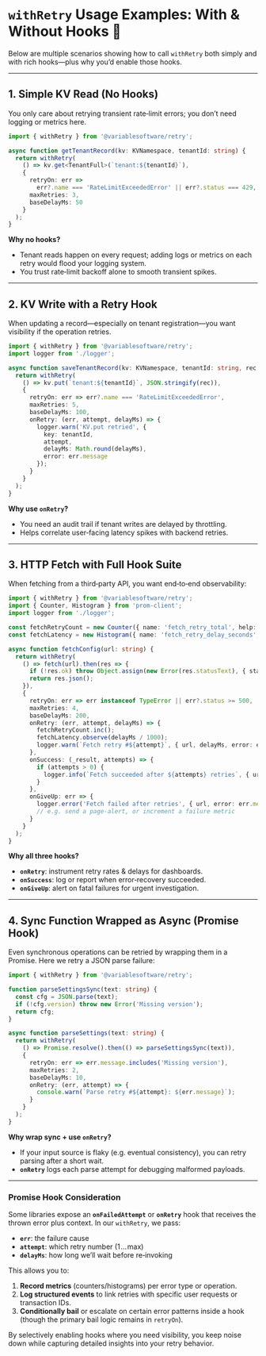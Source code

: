 # `withRetry` Usage Examples: With & Without Hooks 🔄

Below are multiple scenarios showing how to call `withRetry` both simply and with rich hooks—plus why you’d enable those hooks.

---

## 1. Simple KV Read (No Hooks)

You only care about retrying transient rate‑limit errors; you don’t need logging or metrics here.

```ts
import { withRetry } from '@variablesoftware/retry';

async function getTenantRecord(kv: KVNamespace, tenantId: string) {
  return withRetry(
    () => kv.get<TenantFull>(`tenant:${tenantId}`),
    {
      retryOn: err =>
        err?.name === 'RateLimitExceededError' || err?.status === 429,
      maxRetries: 3,
      baseDelayMs: 50
    }
  );
}
```

**Why no hooks?**  
- Tenant reads happen on every request; adding logs or metrics on each retry would flood your logging system.  
- You trust rate‑limit backoff alone to smooth transient spikes.

---

## 2. KV Write with a Retry Hook

When updating a record—especially on tenant registration—you want visibility if the operation retries.

```ts
import { withRetry } from '@variablesoftware/retry';
import logger from './logger';

async function saveTenantRecord(kv: KVNamespace, tenantId: string, rec: TenantRecord) {
  return withRetry(
    () => kv.put(`tenant:${tenantId}`, JSON.stringify(rec)),
    {
      retryOn: err => err?.name === 'RateLimitExceededError',
      maxRetries: 5,
      baseDelayMs: 100,
      onRetry: (err, attempt, delayMs) => {
        logger.warn('KV.put retried', {
          key: tenantId,
          attempt,
          delayMs: Math.round(delayMs),
          error: err.message
        });
      }
    }
  );
}
```

**Why use `onRetry`?**  
- You need an audit trail if tenant writes are delayed by throttling.  
- Helps correlate user‑facing latency spikes with backend retries.

---

## 3. HTTP Fetch with Full Hook Suite

When fetching from a third‑party API, you want end‑to‑end observability:

```ts
import { withRetry } from '@variablesoftware/retry';
import { Counter, Histogram } from 'prom-client';
import logger from './logger';

const fetchRetryCount = new Counter({ name: 'fetch_retry_total', help: '' });
const fetchLatency = new Histogram({ name: 'fetch_retry_delay_seconds', help: '' });

async function fetchConfig(url: string) {
  return withRetry(
    () => fetch(url).then(res => {
      if (!res.ok) throw Object.assign(new Error(res.statusText), { status: res.status });
      return res.json();
    }),
    {
      retryOn: err => err instanceof TypeError || err?.status >= 500,
      maxRetries: 4,
      baseDelayMs: 200,
      onRetry: (err, attempt, delayMs) => {
        fetchRetryCount.inc();
        fetchLatency.observe(delayMs / 1000);
        logger.warn(`Fetch retry #${attempt}`, { url, delayMs, error: err.message });
      },
      onSuccess: (_result, attempts) => {
        if (attempts > 0) {
          logger.info(`Fetch succeeded after ${attempts} retries`, { url, attempts });
        }
      },
      onGiveUp: err => {
        logger.error('Fetch failed after retries', { url, error: err.message });
        // e.g. send a page‑alert, or increment a failure metric
      }
    }
  );
}
```

**Why all three hooks?**  
- **`onRetry`**: instrument retry rates & delays for dashboards.  
- **`onSuccess`**: log or report when error‑recovery succeeded.  
- **`onGiveUp`**: alert on fatal failures for urgent investigation.

---

## 4. Sync Function Wrapped as Async (Promise Hook)

Even synchronous operations can be retried by wrapping them in a Promise. Here we retry a JSON parse failure:

```ts
import { withRetry } from '@variablesoftware/retry';

function parseSettingsSync(text: string) {
  const cfg = JSON.parse(text);
  if (!cfg.version) throw new Error('Missing version');
  return cfg;
}

async function parseSettings(text: string) {
  return withRetry(
    () => Promise.resolve().then(() => parseSettingsSync(text)),
    {
      retryOn: err => err.message.includes('Missing version'),
      maxRetries: 2,
      baseDelayMs: 10,
      onRetry: (err, attempt) => {
        console.warn(`Parse retry #${attempt}: ${err.message}`);
      }
    }
  );
}
```

**Why wrap sync + use `onRetry`?**  
- If your input source is flaky (e.g. eventual consistency), you can retry parsing after a short wait.  
- **`onRetry`** logs each parse attempt for debugging malformed payloads.

---

### Promise Hook Consideration

Some libraries expose an **`onFailedAttempt`** or **`onRetry`** hook that receives the thrown error plus context. In our `withRetry`, we pass:

- **`err`**: the failure cause  
- **`attempt`**: which retry number (1 ... max)  
- **`delayMs`**: how long we’ll wait before re‑invoking

This allows you to:

1. **Record metrics** (counters/histograms) per error type or operation.  
2. **Log structured events** to link retries with specific user requests or transaction IDs.  
3. **Conditionally bail** or escalate on certain error patterns inside a hook (though the primary bail logic remains in `retryOn`).

By selectively enabling hooks where you need visibility, you keep noise down while capturing detailed insights into your retry behavior.  